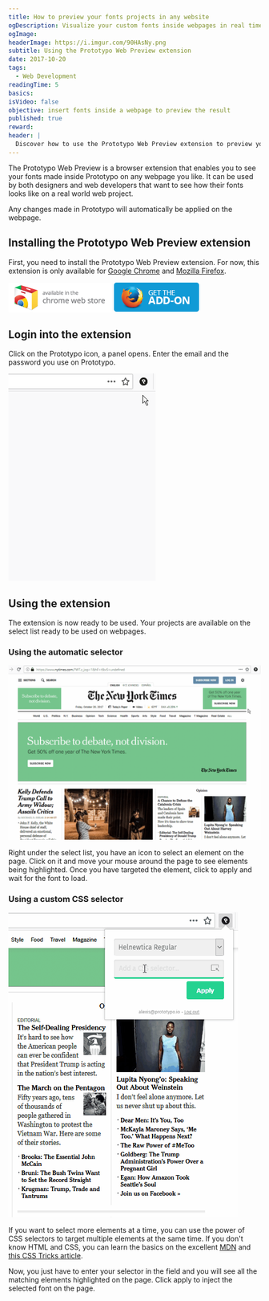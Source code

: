 ```yaml
---
title: How to preview your fonts projects in any website
ogDescription: Visualize your custom fonts inside webpages in real time using the Prototypo Web Preview browser extension.
ogImage: 
headerImage: https://i.imgur.com/90HAsNy.png
subtitle: Using the Prototypo Web Preview extension
date: 2017-10-20
tags:
  - Web Development
readingTime: 5
basics:
isVideo: false
objective: insert fonts inside a webpage to preview the result
published: true
reward:
header: |
  Discover how to use the Prototypo Web Preview extension to preview your fonts on any webpage you like.
---
```


The Prototypo Web Preview is a browser extension that enables you to see your fonts made inside Prototypo on any webpage you like. It can be used by both designers and web developers that want to see how their fonts looks like on a real world web project.

Any changes made in Prototypo will automatically be applied on the webpage.

## Installing the Prototypo Web Preview extension

First, you need to install the Prototypo Web Preview extension. For now, this extension is only available for [Google Chrome](https://chrome.google.com/webstore/detail/prototypo-web-preview/jglgljnhjnblboeonagfmfgglfdeakkf) and [Mozilla Firefox](https://addons.mozilla.org/fr/firefox/addon/prototypo-web-preview/).

[![Get it on the Chrome Web Store](chrome-extension-badge.png)](https://chrome.google.com/webstore/detail/prototypo-web-preview/jglgljnhjnblboeonagfmfgglfdeakkf)
[![Get it on Mozilla Addons](mozilla-add-on-badge.png)](https://addons.mozilla.org/fr/firefox/addon/prototypo-web-preview/)

## Login into the extension

Click on the Prototypo icon, a panel opens. Enter the email and the password you use on Prototypo.

![Login flow animation](prototypo-web-preview-login.gif)


## Using the extension

The extension is now ready to be used. Your projects are available on the select list ready to be used on webpages.

### Using the automatic selector

![Automatic selector animation](prototypo-web-preview-automatic-selector.gif)

Right under the select list, you have an icon to select an element on the page. Click on it and move your mouse around the page to see elements being highlighted. Once you have targeted the element, click to apply and wait for the font to load.

### Using a custom CSS selector

![CSS selector animation](prototypo-web-preview-css-selector.gif)

If you want to select more elements at a time, you can use the power of CSS selectors to target multiple elements at the same time. If you don't know HTML and CSS, you can learn the basics on the excellent [MDN](https://developer.mozilla.org/en-US/docs/Learn/CSS/Introduction_to_CSS/Selectors) and [this CSS Tricks article](https://css-tricks.com/how-css-selectors-work/).

Now, you just have to enter your selector in the field and you will see all the matching elements highlighted on the page. Click apply to inject the selected font on the page.
